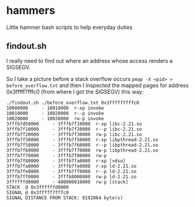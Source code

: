 # hammers
Little hammer bash scripts to help everyday duties

## findout.sh

I really need to find out where an address whose access renders a SIGSEGV.

So I take a picture before a stack overflow occurs `pmap -X <pid> > before_overflow.txt` and then I inspected the mapped pages for address 0x3fffff7fffc0 (from where I got the SIGSEGV) this way:

```shell
./findout.sh ./before_overflow.txt 0x3fffff7fffc0
10000000	 - 10010000	 r-xp invoke
10010000	 - 10020000	 r--p invoke
10020000	 - 10030000	 rw-p invoke
3fffb7d50000	 - 3fffb7f10000	 r-xp libc-2.21.so
3fffb7f10000	 - 3fffb7f20000	 r--p libc-2.21.so
3fffb7f20000	 - 3fffb7f30000	 rw-p libc-2.21.so
3fffb7f30000	 - 3fffb7f50000	 r-xp libpthread-2.21.so
3fffb7f50000	 - 3fffb7f60000	 r--p libpthread-2.21.so
3fffb7f60000	 - 3fffb7f70000	 rw-p libpthread-2.21.so
3fffb7f70000	 - 3fffb7f80000	 rw-p
3fffb7f80000	 - 3fffb7fa0000	 r-xp [vdso]
3fffb7fa0000	 - 3fffb7fe0000	 r-xp ld-2.21.so
3fffb7fe0000	 - 3fffb7ff0000	 r--p ld-2.21.so
3fffb7ff0000	 - 3fffb8000000	 rw-p ld-2.21.so
3ffffffd0000	 - 400000010000	 rw-p [stack]
STACK  @ 0x3ffffffd0000
SIGNAL @ 0x3fffff7fffc0
SIGNAL DISTANCE FROM STACK: 8192064 byte(s)
```
